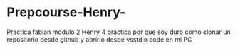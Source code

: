 # Prepcourse-Henry-
Practica fabian modulo 2 Henry
4 practica por que soy duro
como clonar un repositorio desde github
y abrirlo desde vsstdio code en mi PC
